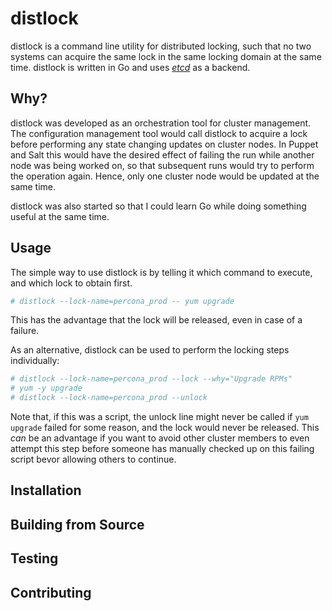 # distlock

distlock is a command line utility for distributed locking, such that
no two systems can acquire the same lock in the same locking domain
at the same time. distlock is written in Go and uses
[*etcd*](https://github.com/coreos/etcd) as a backend.

## Why?

distlock was developed as an orchestration tool for cluster management.
The configuration management tool would call distlock to acquire a
lock before performing any state changing updates on cluster nodes.
In Puppet and Salt this would have the desired effect of failing the
run while another node was being worked on, so that subsequent runs
would try to perform the operation again. Hence, only one cluster
node would be updated at the same time.

distlock was also started so that I could learn Go while doing something
useful at the same time.

## Usage

The simple way to use distlock is by telling it which command to
execute, and which lock to obtain first.

```sh
# distlock --lock-name=percona_prod -- yum upgrade
```

This has the advantage that the lock will be released, even in case
of a failure.

As an alternative, distlock can be used to perform the locking steps
individually:

```sh
# distlock --lock-name=percona_prod --lock --why="Upgrade RPMs"
# yum -y upgrade
# distlock --lock-name=percona_prod --unlock
```

Note that, if this was a script, the unlock line might never be called
if `yum upgrade` failed for some reason, and the lock would never be
released. This *can* be an advantage if you want to avoid other cluster
members to even attempt this step before someone has manually checked
up on this failing script bevor allowing others to continue.

## Installation

## Building from Source

## Testing

## Contributing


